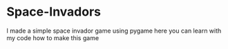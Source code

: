 # Space-Invadors
I made a simple space invador game using pygame here you can learn with my code how to make this game
